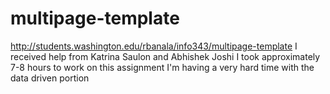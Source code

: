 # multipage-template
http://students.washington.edu/rbanala/info343/multipage-template
I received help from Katrina Saulon and Abhishek Joshi
I took approximately 7-8 hours to work on this assignment
I'm having a very hard time with the data driven portion
